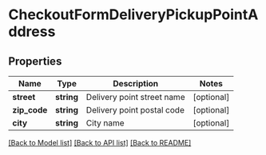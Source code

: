 # CheckoutFormDeliveryPickupPointAddress

## Properties
Name | Type | Description | Notes
------------ | ------------- | ------------- | -------------
**street** | **string** | Delivery point street name | [optional] 
**zip_code** | **string** | Delivery point postal code | [optional] 
**city** | **string** | City name | [optional] 

[[Back to Model list]](../README.md#documentation-for-models) [[Back to API list]](../README.md#documentation-for-api-endpoints) [[Back to README]](../README.md)


